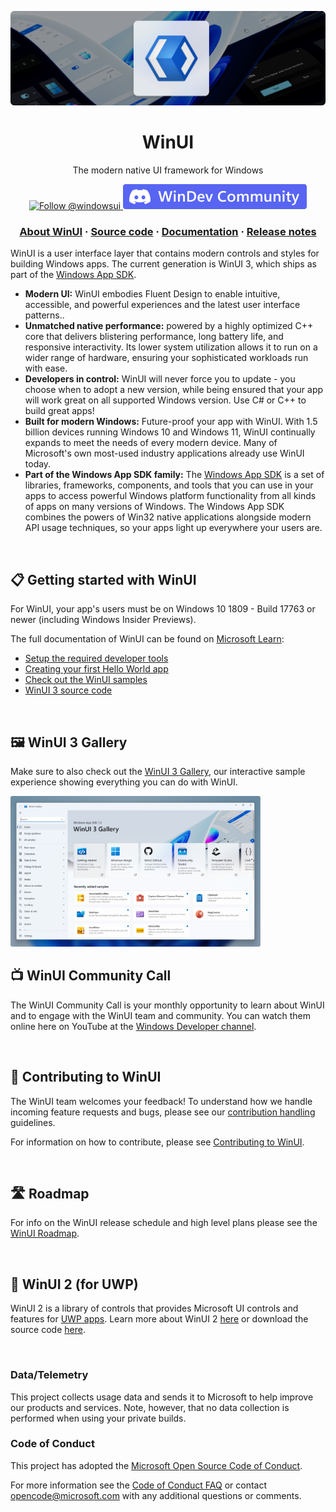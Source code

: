 ![WinUI hero image](docs/images/header.png)

<h1 align="center">
    WinUI
</h1>
<p align="center">
  The modern native UI framework for Windows
</p>

<p align="center">
  <a href="https://twitter.com/intent/follow?screen_name=windowsui">
    <img src="https://img.shields.io/twitter/follow/windowsui.svg?label=Follow WinUI on X" alt="Follow @windowsui" />
  </a>
  <a href="https://aka.ms/wct/discord">
    <img src="docs/images/DiscordBadge.svg" alt="Join the (unofficial) Windows Developer Community on Discord" />
  </a>
</p>

<h3 align="center">
  <a href="https://developer.windows.com">About WinUI</a>
  <span> · </span>
  <a href="https://github.com/microsoft/microsoft-ui-xaml/tree/winui3/release/1.5-stable">Source code</a>
  <span> · </span>
  <a href="https://aka.ms/winui-docs">Documentation</a>
  <span> · </span>
  <a href="https://aka.ms/winui-releasenotes">Release notes</a>
</h3>

WinUI is a user interface layer that contains modern controls and styles for building Windows apps. The current generation is WinUI 3, which ships as part of the [Windows App SDK](https://aka.ms/winappsdk).

- **Modern UI:** WinUI embodies Fluent Design to enable intuitive, accessible, and powerful experiences and the latest user interface patterns..
- **Unmatched native performance:** powered by a highly optimized C++ core that delivers blistering performance, long battery life, and responsive interactivity. Its lower system utilization allows it to run on a wider range of hardware, ensuring your sophisticated workloads run with ease.
- **Developers in control:** WinUI will never force you to update - you choose when to adopt a new version, while being ensured that your app will work great on all supported Windows version. Use C# or C++ to build great apps!
- **Built for modern Windows:** Future-proof your app with WinUI. With 1.5 billion devices running Windows 10 and Windows 11, WinUI continually expands to meet the needs of every modern device. Many of Microsoft's own most-used industry applications already use WinUI today.
- **Part of the Windows App SDK family:** The [Windows App SDK](https://aka.ms/winappsdk) is a set of libraries, frameworks, components, and tools that you can use in your apps to access powerful Windows platform functionality from all kinds of apps on many versions of Windows. The Windows App SDK combines the powers of Win32 native applications alongside modern API usage techniques, so your apps light up everywhere your users are. 

</br>

## 📋 Getting started with WinUI

For WinUI, your app's users must be on Windows 10 1809 - Build 17763 or newer (including Windows Insider Previews).

The full documentation of WinUI can be found on [Microsoft Learn][docs]:
- [Setup the required developer tools][setup]
- [Creating your first Hello World app][hello-world]
- [Check out the WinUI samples][samples]
- [WinUI 3 source code][source]

[setup]: https://aka.ms/winui-setup
[hello-world]: https://aka.ms/winui-helloworld
[docs]: https://aka.ms/winui-docs
[samples]: https://aka.ms/winui-docs
[source]: https://github.com/microsoft/microsoft-ui-xaml/tree/winui3/release/1.5-stable"

</br>

## 🖼️ WinUI 3 Gallery
Make sure to also check out the [WinUI 3 Gallery][winui-gallery], our interactive sample experience showing everything you can do with WinUI.

<img src="docs/images/winui-gallery.png" alt="WinUI 3 Gallery" width="400"/>

[winui-gallery]: https://aka.ms/winui-gallery

</br>

## 📺 WinUI Community Call
The WinUI Community Call is your monthly opportunity to learn about WinUI and to engage with the WinUI team and community. You can watch them online here on YouTube at the [Windows Developer channel](https://www.youtube.com/channel/UCzLbHrU7U3cUDNQWWAqjceA).

</br>

## 📢 Contributing to WinUI

The WinUI team welcomes your feedback! To understand how we handle incoming feature requests and bugs, please see our [contribution handling](docs/contribution_handling.md) guidelines.

For information on how to contribute, please see [Contributing to WinUI](CONTRIBUTING.md).

</br>

## 🛣️ Roadmap

For info on the WinUI release schedule and high level plans please see the [WinUI Roadmap](docs/roadmap.md).

</br>

## 🔧 WinUI 2 (for UWP)
WinUI 2 is a library of controls that provides Microsoft UI controls and features for [UWP apps](https://docs.microsoft.com/windows/uwp/index). Learn more about WinUI 2 [here](https://aka.ms/winui2) or download the source code [here](https://github.com/microsoft/microsoft-ui-xaml/tree/winui2/main).

</br>

### Data/Telemetry

This project collects usage data and sends it to Microsoft to help improve our products and services. Note, however, that no data collection is performed when using your private builds.

### Code of Conduct

This project has adopted the [Microsoft Open Source Code of Conduct](https://opensource.microsoft.com/codeofconduct/).

For more information see the [Code of Conduct FAQ](https://opensource.microsoft.com/codeofconduct/faq/) or
contact [opencode@microsoft.com](mailto:opencode@microsoft.com) with any additional questions or comments.